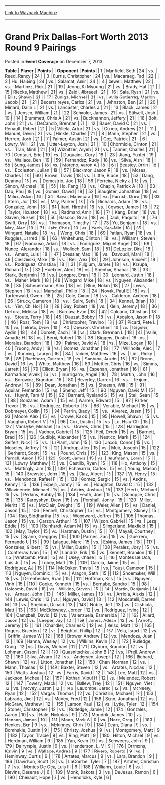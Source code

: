 
---
[Link to Wayback Machine](https://web.archive.org/web/20210622225618/https://magic.wizards.com/en/articles/archive/event-coverage/grand-prix-dallas-fort-worth-2013-round-9-pairings-2013-12-07)

[_metadata_:description]:- "TablePlayerPoints OpponentPoints 1Manfield, Seth 24vs.Reed, Randy 24 3Burris, Christopher 24vs.Macaraeg, Tad 22 2Hu, Haibing 24vs.Salamat, Amir 24 4Sewell, Matthew 22vs.Martinez, Rick 21 19Jeong, Ki Myoung 21vs.Brady, Hal 21 15Riecks, Matthew 21vs.Zaidi, Jibraeel 21 16Sala, Ryan 21vs.Ellis, Shawn 21 17Zuniga, Michael 21vs.Avila Gutierrez, Marlon Jacob 21 21Becerra reyes,"
[_metadata_:generator]:- "Drupal 7 (http://drupal.org)"
[_metadata_:node]:- "453806"
[_metadata_:publish_date]:- "2013-12-07"
[_metadata_:source]:- "div-main-content"
[_metadata_:title]:- "Grand Prix Dallas-Fort Worth 2013 Round 9 Pairings"
[_metadata_:wayback_capture_timestamp]:- "2021-06-22 22:56:18"
[_metadata_:wayback_raw_url]:- "https://web.archive.org/web/20210622225618id_/https://magic.wizards.com/en/articles/archive/event-coverage/grand-prix-dallas-fort-worth-2013-round-9-pairings-2013-12-07"
[_metadata_:wayback_url]:- "https://magic.wizards.com/en/articles/archive/event-coverage/grand-prix-dallas-fort-worth-2013-round-9-pairings-2013-12-07"
---


Grand Prix Dallas-Fort Worth 2013 Round 9 Pairings
==================================================



 Posted in **Event Coverage**
 on December 7, 2013 












 **Table** | **Player** | **Points** |  | **Opponent** | **Points** ||  1 | Manfield, Seth |  24 | vs. | Reed, Randy |  24 |
|  3 | Burris, Christopher |  24 | vs. | Macaraeg, Tad |  22 |
|  2 | Hu, Haibing |  24 | vs. | Salamat, Amir |  24 |
|  4 | Sewell, Matthew |  22 | vs. | Martinez, Rick |  21 |
|  19 | Jeong, Ki Myoung |  21 | vs. | Brady, Hal |  21 |
|  15 | Riecks, Matthew |  21 | vs. | Zaidi, Jibraeel |  21 |
|  16 | Sala, Ryan |  21 | vs. | Ellis, Shawn |  21 |
|  17 | Zuniga, Michael |  21 | vs. | Avila Gutierrez, Marlon Jacob |  21 |
|  21 | Becerra reyes, Carlos |  21 | vs. | Johnston, Ben |  21 |
|  20 | Minard, Darin L |  21 | vs. | Lancaster, Charles J |  21 |
|  13 | Black, James |  21 | vs. | Jensen, William |  21 |
|  22 | Schooler, James |  21 | vs. | Stilwell, Josh |  19 |
|  14 | Brummett, Chris A |  21 | vs. | Buckhannon, Jeffery |  21 |
|  18 | Bolt, John |  21 | vs. | DeCandio, Brennan |  21 |
|  12 | Bauer, David C |  21 | vs. | Renault, Robert |  21 |
|  5 | Villela, Artur |  21 | vs. | Cuneo, Andrew |  21 |
|  11 | Manuel, Devin |  21 | vs. | Hinkle, Charles |  21 |
|  8 | Mann, Stephen |  21 | vs. | Herren, Josh |  21 |
|  7 | Palmer, Austin |  21 | vs. | Cox, Patrick |  21 |
|  6 | Lowry, Will |  21 | vs. | Utter-Leyton, Josh |  21 |
|  10 | Chormicle, Clinton |  21 | vs. | Tran, Minh |  21 |
|  9 | Wiznitzer, Aryeh |  21 | vs. | Tanner, Charles |  21 |
|  70 | Centauri, Eric |  19 | vs. | Duquaine, Cory |  18 |
|  23 | Jiang, Yunfei |  19 | vs. | Wallace, Ben |  19 |
|  59 | Fernandez, Rudy |  18 | vs. | Silva, Alan |  18 |
|  58 | Sung, James |  18 | vs. | Moreno, Aaron A |  18 |
|  61 | Beasley, Orrin |  18 | vs. | Eccleston, Julian |  18 |
|  57 | Blackmor, Jason R |  18 | vs. | Moses, Charles |  18 |
|  60 | Brown, Travis |  18 | vs. | Little, Bruce |  18 |
|  53 | Dang, Deanna |  18 | vs. | Demestrio, Joe |  18 |
|  56 | Ferreira, Nicky J |  18 | vs. | Simon, Michael |  18 |
|  55 | Ho, Fang |  18 | vs. | Chapin, Patrick A |  18 |
|  63 | Dao, Phu |  18 | vs. | Gomez, David |  18 |
|  52 | Slaughter, Johnathan |  18 | vs. | Miles, Adam |  18 |
|  54 | Raval, Mahendra |  18 | vs. | Farrish, Drew |  18 |
|  62 | Stern, Jon |  18 | vs. | May, Parker |  18 |
|  75 | Richards, Adam |  18 | vs. | Gonzalez, John |  18 |
|  64 | Itani, Hiroshi |  18 | vs. | Cowser, James |  18 |
|  72 | Taylor, Houston |  18 | vs. | Radmard, Amir |  18 |
|  74 | Kang, Brian |  18 | vs. | Slaven, Russell |  18 |
|  50 | Basoco, Brian |  18 | vs. | Cauli, Paquito |  18 |
|  76 | Swift, Orry |  18 | vs. | Thomason, Timothy |  17 |
|  73 | Yu, Benjamin |  18 | vs. | May, Alec |  18 |
|  71 | Jabr, Chris |  18 | vs. | Yeoh, Ken-Min |  18 |
|  65 | Wingard, Natalie |  18 | vs. | Weng, Chris |  18 |
|  69 | Patlan, Ryan |  18 | vs. | Ruggles, Jarred |  18 |
|  66 | Whitehurst, Clinton |  18 | vs. | Williams, Steven |  18 |
|  67 | Mancuso, Adam |  18 | vs. | Rodriguez, Miguel Angel |  18 |
|  68 | Nunez, Alexander |  18 | vs. | Wolloch, Sam |  18 |
|  51 | DeLozier, Dirk |  18 | vs. | Amaro, Luis |  18 |
|  47 | Dresslar, Max |  18 | vs. | Davoudi, Mani |  18 |
|  49 | Cieszinski, Mike |  18 | vs. | Bell, Alex |  18 |
|  29 | Johnson, Vincent |  18 | vs. | Rodriguez, Christian |  18 |
|  31 | Fulgium, James |  18 | vs. | Kraupa, Richard |  18 |
|  32 | Huebner, Alex |  18 | vs. | Shenhar, Shahar |  18 |
|  33 | Stark, Benjamin |  18 | vs. | Longpre, Evan |  18 |
|  30 | Leonard, Justin |  18 | vs. | Maher, Mark |  18 |
|  48 | Wingard, Mike |  18 | vs. | Nguyen, Alexander |  18 |
|  35 | Scheuermann, Alex |  18 | vs. | Blue, Nolan |  18 |
|  27 | Lewis, Stephen |  18 | vs. | Marschall, Philip |  18 |
|  24 | Novak, Paul E |  18 | vs. | Turtenwald, Owen |  18 |
|  25 | Cole, Conor |  18 | vs. | Calderon, Andrew |  18 |
|  26 | Struck, Cameron |  18 | vs. | Suire, Seth |  18 |
|  34 | Kennel, Brian |  18 | vs. | Yim, Chi Hoi |  18 |
|  28 | Gay, Robert |  18 | vs. | Klein, Jeremy |  18 |
|  36 | DeTora, Melissa |  18 | vs. | Burcaw, Evan |  18 |
|  42 | Calcano, Christian |  18 | vs. | Stoute, Terry |  18 |
|  45 | Dauzat, Bobby |  18 | vs. | Ascalon, Jason P |  18 |
|  46 | Ross, Tom |  18 | vs. | Christopher, Trevino |  18 |
|  37 | Picard, Pete L |  18 | vs. | Iafrate, Drew |  18 |
|  43 | Dawson, Christian |  18 | vs. | Kageler, Aydin |  18 |
|  44 | Dorsett, Zach |  18 | vs. | Clark, Brennan L |  18 |
|  41 | Valle, Amadiz H |  18 | vs. | Berni, Robert |  18 |
|  38 | Biggers, Dustin |  18 | vs. | Morales, Brandon |  18 |
|  39 | Palmer, David A |  18 | vs. | Mize, Logan |  18 |
|  40 | Truong, Andy |  18 | vs. | Gomez, Jonathan |  18 |
|  77 | Willhoite, Alec |  17 | vs. | Kunning, Lauryn |  16 |
|  84 | Taddei, Matthew |  16 | vs. | Linn, Ricky |  16 |
|  85 | Buchborn, Quinten |  16 | vs. | Santana, Austin |  15 |
|  82 | Bruno, David |  16 | vs. | White, Matthew |  16 |
|  83 | Mettler, Chris |  16 | vs. | Simms, Jarrett |  16 |
|  79 | Elliott, Bryan |  16 | vs. | Espenan, Jonathan |  16 |
|  81 | Karmarkar, Vivek |  16 | vs. | Inurrigarro, Angel |  16 |
|  78 | Martin, John |  16 | vs. | Borowicz, Brandon |  16 |
|  80 | Beverley, Darren |  16 | vs. | Tenjum, Andrew |  16 |
|  89 | Dean, Jonathan |  15 | vs. | Sheeran, Will |  15 |
|  91 | Aguilar, Fernando |  15 | vs. | Sheng, Jeff |  15 |
|  90 | Nguyen, David M |  15 | vs. | Huynh, Tam M |  15 |
|  92 | Barnard, Ryeland S |  15 | vs. | Stell, Sean |  15 |
|  88 | Gonzales, Adam T |  15 | vs. | Warren, Edward |  15 |
|  87 | Parker, Trevor |  15 | vs. | Rodriguez, Roberto |  15 |
|  86 | Venable, Michael |  15 | vs. | Dobmeyer, Collin |  15 |
|  94 | Perrin, Brady |  15 | vs. | Alvarez, Jasen |  15 |
|  93 | Moore, Alex |  15 | vs. | Crowe, Kalob |  15 |
|  95 | Howell, Shawn |  15 | vs. | Vaughan, Robert V |  15 |
|  96 | Cox, Dustin |  15 | vs. | Lu, Hsiu-Chi |  15 |
| 127 | VanDyke, Michael |  15 | vs. | Graves, Chris |  15 |
| 128 | Harrington, Bryan |  15 | vs. | Vadney, Gabriel |  15 |
| 125 | Feil, Derek |  15 | vs. | Barnett, Brad |  15 |
| 126 | Sudibjo, Alexander |  15 | vs. | Nestico, Mark |  15 |
| 124 | Seifert, Nick |  15 | vs. | LaPlant, John |  15 |
| 130 | Jacob, Conor |  15 | vs. | Moseley, Jeffrey |  15 |
| 121 | Andrup, Alex |  15 | vs. | Muir, Joseph |  15 |
| 122 | Gerhardt, Scott |  15 | vs. | Pound, Chris |  15 |
| 123 | King, Mason |  15 | vs. | Parnell, Aaron |  15 |
| 129 | Scott, James |  15 | vs. | Kaufmann, Loran |  15 |
| 131 | Lowry, Matthew |  15 | vs. | Castillo, Ryen |  15 |
| 118 | Ho, Anthony |  15 | vs. | Mattingly, Jim |  15 |
| 139 | Echavarria, Carlos |  15 | vs. | Young, Mason |  15 |
| 140 | Brewster, John |  15 | vs. | Diaz, Albert |  15 |
| 137 | Vi, Henry |  15 | vs. | Mendonca, Rafael F |  15 |
| 138 | Gomez, Sergio |  15 | vs. | Askins, Kenny |  15 |
| 136 | Espejo, Jonny |  15 | vs. | Houghton, David C |  15 |
| 132 | Villavicencio, Michael |  15 | vs. | Adkins, Joshua |  15 |
| 133 | Hertz, Michael |  15 | vs. | Perkins, Bobby |  15 |
| 134 | Heath, Joel |  15 | vs. | Schoppe, Chris |  15 |
| 135 | Karpyshyn, Drew |  15 | vs. | Pershall, Jonny |  15 |
| 120 | Miller, Meritt |  15 | vs. | McClain, Dwight |  15 |
| 119 | Weier, Allen |  15 | vs. | Daniel, Jason |  15 |
| 106 | Fennell, Christopher |  15 | vs. | Montgomery, Stoney |  15 |
| 104 | Rao, Siddhartha |  15 | vs. | Woodward, Jeffrey |  15 |
| 105 | Thomas, Jason |  15 | vs. | Carson, Arthur |  15 |
| 107 | Wilson, Gabriel |  15 | vs. | Leza, Eddie |  15 |
| 103 | Reinhardt, Adam M |  15 | vs. | Slingerland, Maxfield |  15 |
| 102 | May, Taylor |  15 | vs. | Hartman, Dustin |  15 |
| 101 | Mayall, Courtney |  15 | vs. | Spano, Greggory |  15 |
| 100 | Parnes, Zac |  15 | vs. | Guerrero, Fernando U |  15 |
|  99 | Lalague, Marc |  15 | vs. | Eskins, James |  15 |
| 117 | Gonzales, Gilbert |  15 | vs. | Miller, Dustin |  15 |
| 108 | Peralez, Joey |  15 | vs. | Contreras, Ivan |  15 |
|  97 | Landriz, Erik |  15 | vs. | Bennett, Brandon |  15 |
| 115 | Whitcomb, Paul |  15 | vs. | Usey, Chase |  15 |
| 116 | Montes De Oca, Luis Jr. |  15 | vs. | Tobey, Matt |  15 |
| 109 | Garcia, Jaime |  15 | vs. | Rodriguez, AJ |  15 |
| 114 | McOsker, Travis |  15 | vs. | Tousi, Cameron |  15 |
| 113 | Nguyen, Dominic |  15 | vs. | Aragon, Seth |  15 |
| 112 | Shoemaker, Will |  15 | vs. | Derenbecker, Ryan |  15 |
| 111 | Hoffman, Kris |  15 | vs. | Nguyen, Vinh |  15 |
| 110 | Cooke, Kenneth |  15 | vs. | Bernabe, Sandro |  15 |
|  98 | Holcomb, David |  15 | vs. | Wilkins, Steven |  15 |
| 141 | Martin, Benjamin |  14 | vs. | Arnaud, John |  13 |
| 145 | Miller, James |  13 | vs. | Arriola, Alexis |  12 |
| 144 | Lewis, Chris |  13 | vs. | Nguyen, David |  13 |
| 142 | Moscatelli, Darren M |  13 | vs. | Sheldon, Donald |  13 |
| 143 | Noble, Jeff |  13 | vs. | Cashiola, Matt |  13 |
| 163 | McEldowney, Jorden |  12 | vs. | Rodriguez, Irving |  12 |
| 164 | Campbell, David |  12 | vs. | Valenzuela, Esmeralda |  12 |
| 162 | Allard, Jason |  12 | vs. | Leeper, Jay |  12 |
| 159 | Jones, Adrian |  12 | vs. | Arnott, Jeremy |  12 |
| 161 | Chandler, Charles C |  12 | vs. | Kelso, Matt |  12 |
| 165 | Rogers, Braeden |  12 | vs. | Beightol, Phillip |  12 |
| 167 | Vela, Israel |  12 | vs. | Griffin, James W |  12 |
| 168 | Brower, Andrew |  12 | vs. | Mendoza, Juan |  12 |
| 169 | Hanna, Wesley |  12 | vs. | Wilkins, Kevin |  12 |
| 172 | Rutledge, Craig |  12 | vs. | Davis, Michael |  11 |
| 171 | Clyburn, Brandon |  12 | vs. | Lohman, Cason |  12 |
| 170 | Quasnitschka, John B |  12 | vs. | Prell, Andrew |  12 |
| 160 | Silva, Alvaro |  12 | vs. | Andersen, Joseph |  12 |
| 166 | Richard, Shawn |  12 | vs. | Litton, Jonathan |  12 |
| 158 | Chan, Norman |  12 | vs. | Mann, Thomas |  12 |
| 149 | Baxter, Steven |  12 | vs. | Artates, Nicolas |  12 |
| 150 | Watts, Joshua |  12 | vs. | Farris, David |  12 |
| 148 | Lee, Matt |  12 | vs. | Jackson, Micheal |  12 |
| 157 | Kothari, Vipul H |  12 | vs. | Melendez, Robert |  12 |
| 147 | Towery, Mack |  12 | vs. | Ballew, Trey |  12 |
| 151 | Nguyen, Viet |  12 | vs. | McVey, Justin |  12 |
| 146 | LaCombe, Jared |  12 | vs. | McNeely, Ryan |  12 |
| 152 | Vargas, Thomas |  12 | vs. | Christian, Michael |  12 |
| 153 | Labrada, Joel |  12 | vs. | McVey, Fred |  12 |
| 156 | Senn, Jonathan |  12 | vs. | McGraw, Matthew |  12 |
| 155 | Larson, Paul |  12 | vs. | Lytle, Tyler |  12 |
| 154 | Stoner, Christopher |  12 | vs. | Rutledge, Jamie |  12 |
| 174 | Gonzales, Aaron |  10 | vs. | Hale, Nickolas |  9 |
| 173 | Mondrik, James |  10 | vs. | Henson, James |  10 |
| 181 | Moon, Mark A |  9 | vs. | Norz, Greg |  9 |
| 183 | Henkes, Ben |  9 | vs. | Mckinney, Chris |  9 |
| 184 | Dean, Diana |  9 | vs. | Bomnskie, Dustin |  9 |
| 175 | Christy, Joshua |  9 | vs. | Montgomery, Matt |  9 |
| 182 | Taylor, Tracie |  9 | vs. | Ring, Matt |  9 |
| 180 | Hilton, Michael |  9 | vs. | Herdman, William |  9 |
| 185 | Yan, Kevin |  9 | vs. | Schweers, John |  9 |
| 179 | Dalrymple, Justin |  9 | vs. | Henderson, L. V |  9 |
| 176 | Orrmons, Kalvin |  9 | vs. | Wallace, Andrea |  9 |
| 177 | Rivero, Roberto |  9 | vs. | Heminway, Curtis |  9 |
| 178 | Artates, Marcus |  9 | vs. | Lara, Brandon |  9 |
| 186 | Davidson, Scott |  8 | vs. | LaCombe, Tyler |  7 |
| 187 | Artates, Christian |  7 | vs. | Montes De Oca, Luis III |  6 |
| 188 | Williams, Louie |  6 | vs. | Blevins, Deserae J |  6 |
| 189 | Monk, Dakota |  3 | vs. | DeJesus, Ramon |  6 |
| 190 | Chenault, Hope |  3 | vs. | Hendricks, Kyle |  6 |







